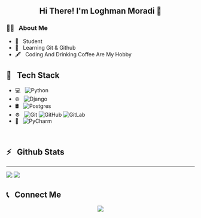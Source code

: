 
<h2 align="center">Hi There! I'm Loghman Moradi 👋</h2>
<p align="center">

<h3>👨‍💻 &nbsp; About Me</h3>

- 🤔 &nbsp; Student
- 🌱 &nbsp; Learning Git & Github
- 🖋️ &nbsp; Coding And Drinking Coffee Are My Hobby 

<h2>🔧 &nbsp; Tech Stack</h2>

- 💻 &nbsp;
![Python](https://img.shields.io/badge/python-3670A0?style=for-the-badge&logo=python&logoColor=ffdd54)
- 🌐 &nbsp;
![Django](https://img.shields.io/badge/django-%23092E20.svg?style=for-the-badge&logo=django&logoColor=white)
- 🛢️ &nbsp;
![Postgres](https://img.shields.io/badge/postgres-%23316192.svg?style=for-the-badge&logo=postgresql&logoColor=white)
- ⚙️ &nbsp;
![Git](https://img.shields.io/badge/git-%23F05033.svg?style=for-the-badge&logo=git&logoColor=white)
![GitHub](https://img.shields.io/badge/github-%23121011.svg?style=for-the-badge&logo=github&logoColor=white)
![GitLab](https://img.shields.io/badge/gitlab-%23181717.svg?style=for-the-badge&logo=gitlab&logoColor=white)
- 🔧 &nbsp;
![PyCharm](https://img.shields.io/badge/pycharm-143?style=for-the-badge&logo=pycharm&logoColor=black&color=black&labelColor=green)

<br/>

<h2>⚡ &nbsp; Github Stats</h2>

_____

<a hred="">
  <img src="https://github-readme-stats.vercel.app/api?username=Loghman-Moradi&show_icons=true&theme=radical" />
  <img src="https://github-readme-stats.vercel.app/api/top-langs/?username=Loghman-Moradi" />
<a/>


<h2>📞 &nbsp; Connect Me</h2>

<p align="center">
  <a href="">
    <img src="https://img.shields.io/badge/Website-www.Sablearn.ir-green?style=flat&logo=google-chrome"/>
  </a>
</p>



























